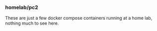 ### homelab/pc2

These are just a few docker compose containers running at a home lab,
nothing much to see here.
